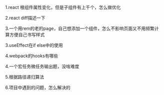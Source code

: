 1.react 根组件属性变化，但是子组件有上千个，怎么做优化

2.react diff描述一下

3.一个用rem的老的page，自己想添加一个组件，怎么不影响页面又不用频繁计算方便自己书写样式

3.useEffect在if else中的使用

4.webpack的hooks有哪些

4.一个宏任务微任务输出题，没啥难度

5.根据路径递归算法

6.项目中遇到的问题，怎么解决的



